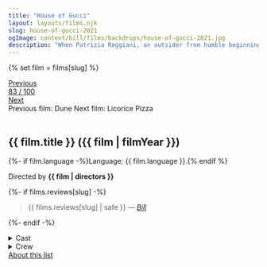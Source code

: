 ```yaml
---
title: "House of Gucci"
layout: layouts/films.njk
slug: house-of-gucci-2021
ogImage: content/bill/films/backdrops/house-of-gucci-2021.jpg
description: "When Patrizia Reggiani, an outsider from humble beginnings, marries into the Gucci family, her unbridled ambition begins to unravel the family legacy and triggers a reckless spiral of betrayal, decadence, revenge, and ultimately… murder."
---
```


{% set film = films[slug] %}

<nav class="films">
  <div class="prev">
    <a href="../dune-2021"><i class="fa-solid fa-chevron-left fa-xs"></i> Previous</a>
  </div>
  <div>
    <a class="simple" href="../">83 / 100</a>
  </div>
  <div class="next">
    <a href="../licorice-pizza-2021">Next <i class="fa-solid fa-chevron-right fa-xs"></i></a>
  </div>
  <div class="hint">
    <span class="prev-hint">
      <span class="sr-only">Previous film:</span>
      Dune
    </span>
    <span class="next-hint">
      <span class="sr-only">Next film:</span>
      Licorice Pizza
    </span>
  </div>
</nav>

<article class="film slug-house-of-gucci-2021">
  <div class="backdrop-and-poster">
    <img class="poster" src="../films/posters/{{ slug }}.jpg" alt="">
    <img class="backdrop" src="../films/backdrops/{{ slug }}.jpg" alt="">
  </div>

  <h1>{{ film.title }} ({{ film | filmYear }})</h1>

  <p>
    {%- if film.language -%}Language: {{ film.language }}.{% endif %}
    
  </p>

  <p class="director">
    Directed by <strong>{{ film | directors }}</strong>
  </p>

  {%- if films.reviews[slug] -%}
    <blockquote> 
      {{ films.reviews[slug] | safe }} <em>—&nbsp;<a href="/bill">Bill</a></em>
    </blockquote> 
  {%- endif -%}

  <details>
    <summary>
      Cast
    </summary>
    <ul>
      {%- for cast in film.credits.cast -%}
        <li>
          {{ cast.name }} as <em>{{ cast.character }}</em>
        </li>
      {%- endfor -%}
    </ul>
  </details>

  <details>
    <summary>
      Crew
    </summary>
    <ul>
      {%- for crew in film.credits.crew -%}
        <li>
          {{ crew.name }} &mdash; <em>{{ crew.job }}</em>
        </li>
      {%- endfor -%}
    </ul>
  </details>

</article>
<footer>
  <a href="../about">About this list</a>
</footer>
